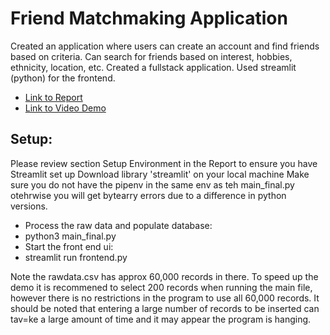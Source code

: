 # Friend Matchmaking Application
Created an application where users can create an account and find friends based on criteria. Can search for friends based on interest, hobbies, ethnicity, location, etc. Created a fullstack application. Used streamlit (python) for the frontend.

* [Link to Report](https://docs.google.com/document/d/1nOsXLhz1_0SeUuwkMbP8YDQoOhkzi-wV/edit?usp=sharing&ouid=116018696439002773469&rtpof=true&sd=true)
* [Link to Video Demo](https://drive.google.com/file/d/1Lx3dypD48-ZYdNYcGc1286R4l7BDLGmO/view?usp=sharing)
## Setup:
Please review section Setup Environment in the Report to ensure you have Streamlit set up
Download library 'streamlit' on your local machine
Make sure you do not have the pipenv in the same env as teh main_final.py otehrwise you will get bytearry errors due to
a difference in python versions.

* Process the raw data and populate database:
* python3 main_final.py
* Start the front end ui:
* streamlit run frontend.py

Note the rawdata.csv has approx 60,000 records in there. To speed up the demo it is recommened to select 200 records
when running the main file, however there is no restrictions in the program to use all 60,000 records. It should be
noted that entering a large number of records to be inserted can tav=ke a large amount of time and it may appear the
program is hanging.
